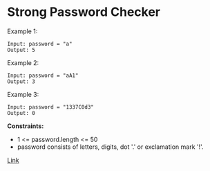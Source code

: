 # Strong Password Checker

Example 1:

```
Input: password = "a"
Output: 5
```

Example 2:

```
Input: password = "aA1"
Output: 3
```

Example 3:

```
Input: password = "1337C0d3"
Output: 0
```

**Constraints:**

- 1 <= password.length <= 50
- password consists of letters, digits, dot '.' or exclamation mark '!'.

[Link](https://leetcode.com/problems/strong-password-checker/)